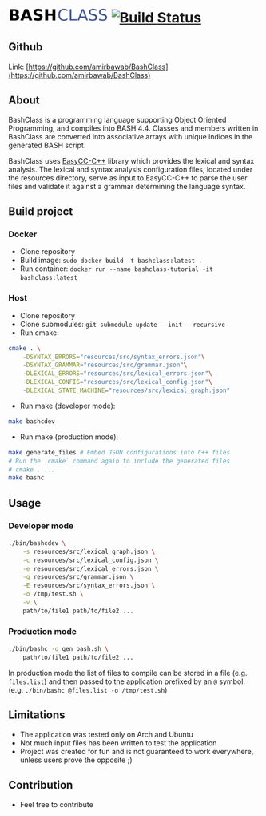 # <img src="logo.png" width="200"> [![Build Status](https://travis-ci.org/amirbawab/BashClass.svg?branch=master)](https://travis-ci.org/amirbawab/BashClass)

## Github
Link: [https://github.com/amirbawab/BashClass](https://github.com/amirbawab/BashClass)

## About
BashClass is a programming language supporting Object Oriented Programming, and compiles into BASH 4.4. Classes and members written in BashClass are converted into associative arrays with unique indices in the generated BASH script. 

BashClass uses [EasyCC-C++](https://github.com/amirbawab/EasyCC-CPP) library which provides the lexical and syntax analysis. The lexical and syntax analysis configuration files, located under the resources directory, serve as input to EasyCC-C++ to parse the user files and validate it against a grammar determining the language syntax. 


## Build project
### Docker
* Clone repository
* Build image: `sudo docker build -t bashclass:latest .`
* Run container: `docker run --name bashclass-tutorial -it bashclass:latest`

### Host
* Clone repository
* Clone submodules: `git submodule update --init --recursive`
* Run cmake:
```bash
cmake . \
    -DSYNTAX_ERRORS="resources/src/syntax_errors.json"\
    -DSYNTAX_GRAMMAR="resources/src/grammar.json"\
    -DLEXICAL_ERRORS="resources/src/lexical_errors.json"\
    -DLEXICAL_CONFIG="resources/src/lexical_config.json"\
    -DLEXICAL_STATE_MACHINE="resources/src/lexical_graph.json"
```
* Run make (developer mode):
```bash
make bashcdev
```
* Run make (production mode):
```bash
make generate_files # Embed JSON configurations into C++ files
# Run the `cmake` command again to include the generated files
# cmake . ...
make bashc
```

## Usage
### Developer mode
```bash
./bin/bashcdev \
    -s resources/src/lexical_graph.json \
    -c resources/src/lexical_config.json \
    -e resources/src/lexical_errors.json \
    -g resources/src/grammar.json \
    -E resources/src/syntax_errors.json \
    -o /tmp/test.sh \
    -v \
    path/to/file1 path/to/file2 ...
```
### Production mode
```bash
./bin/bashc -o gen_bash.sh \
    path/to/file1 path/to/file2 ... 
```
In production mode the list of files to compile can be stored in a file (e.g. `files.list`) and then passed to the application prefixed by an `@` symbol. (e.g. `./bin/bashc @files.list -o /tmp/test.sh`)

## Limitations
* The application was tested only on Arch and Ubuntu
* Not much input files has been written to test the application
* Project was created for fun and is not guaranteed to work everywhere, unless users prove the opposite ;)

## Contribution
* Feel free to contribute
